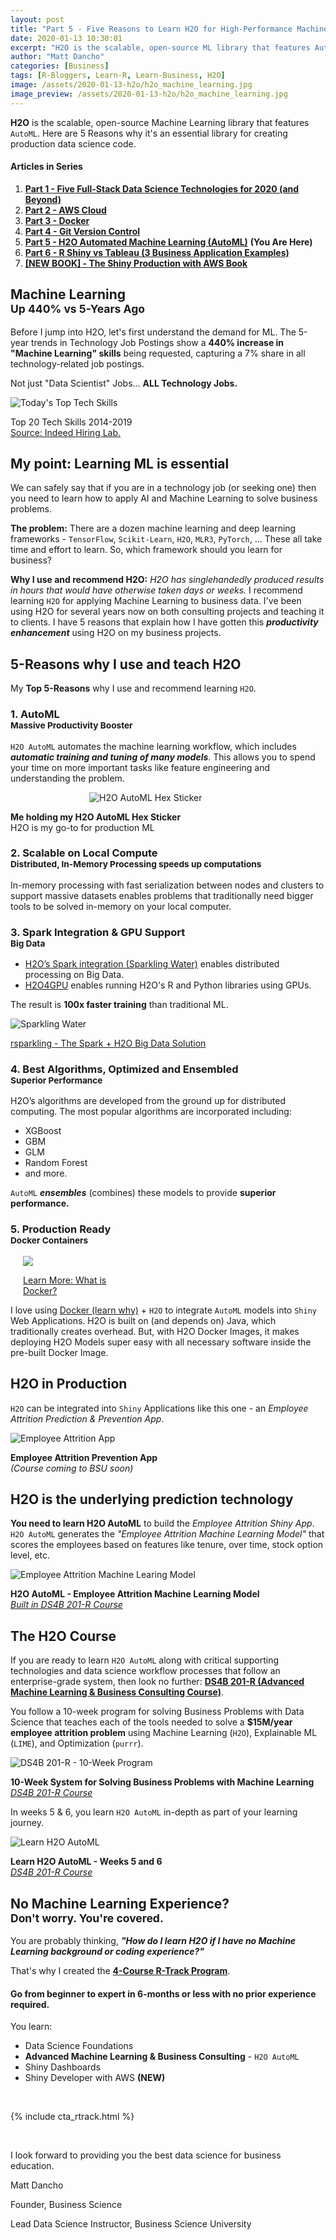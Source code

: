 ```yaml
---
layout: post
title: "Part 5 - Five Reasons to Learn H2O for High-Performance Machine Learning"
date: 2020-01-13 10:30:01
excerpt: "H2O is the scalable, open-source ML library that features AutoML. Here's why it's an essential library for me (and you)."
author: "Matt Dancho"
categories: [Business]
tags: [R-Bloggers, Learn-R, Learn-Business, H2O]
image: /assets/2020-01-13-h2o/h2o_machine_learning.jpg
image_preview: /assets/2020-01-13-h2o/h2o_machine_learning.jpg
---
```


<p class="lead"><strong>H2O</strong> is the scalable, open-source Machine Learning library that features <code>AutoML</code>. Here are 5 Reasons why it's an essential library for creating production data science code.</p>


#### Articles in Series
<!--
<div class="pull-right hidden-xs" style="width:50%; margin-left:20px;">
  <img class="img-responsive" src="/assets/2020-01-13-h2o/h2o_machine_learning.jpg"> 
</div>
-->

1. [__Part 1 - Five Full-Stack Data Science Technologies for 2020 (and Beyond)__](https://www.business-science.io/business/2019/12/09/data-science-technologies.html)
2. [__Part 2 - AWS Cloud__ ](https://www.business-science.io/business/2019/11/13/data-science-with-aws.html)
3. [__Part 3 - Docker__](https://www.business-science.io/business/2019/11/22/docker-for-data-science.html)
4. [__Part 4 - Git Version Control__](https://www.business-science.io/business/2019/12/09/git-for-apps.html)
5. [__Part 5 - H2O Automated Machine Learning (AutoML)__](https://www.business-science.io/business/2020/01/13/five-reasons-to-learn-h2o-machine-learning.html) __(You Are Here)__
6. [__Part 6 - R Shiny vs Tableau (3 Business Application Examples)__](https://www.business-science.io/business/2020/03/09/shiny-vs-tableau.html) 
7. [__\[NEW BOOK\] - The Shiny Production with AWS Book__](https://www.business-science.io/business/2020/01/02/shiny-production-with-aws-docker-git-book.html)


<h2>Machine Learning<br><small><strong>Up 440%</strong> vs 5-Years Ago</small></h2>

Before I jump into H2O, let's first understand the demand for ML. The 5-year trends in Technology Job Postings show a __440% increase in "Machine Learning" skills__ being requested, capturing a 7% share in all technology-related job postings. 

Not just "Data Scientist" Jobs... __ALL Technology Jobs.__

![Today's Top Tech Skills](/assets/2019-12-09-data-science-technologies/indeed_tech_trends.jpg)

<p class="date text-center">
Top 20 Tech Skills 2014-2019 <br>
<a href="https://www.hiringlab.org/2019/11/19/todays-top-tech-skills/" target="_blank">Source: Indeed Hiring Lab.</a>
</p>

## My point: Learning ML is essential

We can safely say that if you are in a technology job (or seeking one) then you need to learn how to apply AI and Machine Learning to solve business problems. 

__The problem:__ There are a dozen machine learning and deep learning frameworks - `TensorFlow`, `Scikit-Learn`, `H2O`, `MLR3`, `PyTorch`, ... These all take time and effort to learn. So, which framework should you learn for business?

__Why I use and recommend H2O:__ _H2O has singlehandedly produced results in hours that would have otherwise taken days or weeks._ I recommend learning `H2O` for applying Machine Learning to business data. I've been using H2O for several years now on both consulting projects and teaching it to clients. I have 5 reasons that explain how I have gotten this ___productivity enhancement___ using H2O on my business projects. 

## 5-Reasons why I use and teach H2O

My __Top 5-Reasons__ why I use and recommend learning `H2O`.

<h3>1. AutoML<br><small><strong>Massive Productivity Booster</strong></small></h3>

`H2O AutoML` automates the machine learning workflow, which includes ___automatic training and tuning of many models___. This allows you to spend your time on more important tasks like feature engineering and understanding the problem. 

<div class="" style="width:50%; margin:0 auto;">
  <img class="img-responsive" src="/assets/2020-01-13-h2o/h2o_automl_hex_sticker.jpg" alt ="H2O AutoML Hex Sticker"> 
</div>

<p class="date text-center">
<strong>Me holding my H2O AutoML Hex Sticker</strong><br>
H2O is my go-to for production ML
</p>


<h3>2. Scalable on Local Compute<br><small><strong>Distributed, In-Memory Processing speeds up computations</strong></small></h3>

In-memory processing with fast serialization between nodes and clusters to support massive datasets enables problems that traditionally need bigger tools to be solved in-memory on your local computer.


<h3>3. Spark Integration & GPU Support<br><small><strong>Big Data</strong></small></h3>

- <a href="https://spark.rstudio.com/guides/h2o/" target="_blank">H2O’s Spark integration (Sparkling Water)</a> enables distributed processing on Big Data. 
- <a href="https://www.h2o.ai/products/h2o4gpu/" target="_blank">H2O4GPU</a> enables running H2O's R and Python libraries using GPUs. 

The result is __100x faster training__ than traditional ML.

![Sparkling Water](/assets/2020-01-13-h2o/h2o_sparkling_water.jpg)

<p class="date text-center">
<a href="https://spark.rstudio.com/guides/h2o/" target="_blank">rsparkling - The Spark + H2O Big Data Solution</a>
</p>



<h3>4. Best Algorithms, Optimized and Ensembled<br><small><strong>Superior Performance</strong></small></h3>

H2O’s algorithms are developed from the ground up for distributed computing. The most popular algorithms are incorporated including: 

- XGBoost
- GBM
- GLM
- Random Forest
- and more. 

`AutoML` ___ensembles___ (combines) these models to provide __superior performance.__


<h3>5. Production Ready<br><small><strong>Docker Containers</strong></small></h3>

<div class="pull-right hidden-xs" style="width:30%; margin-left:20px;">
  <a href="https://www.business-science.io/business/2019/11/22/docker-for-data-science.html" target="_blank">
    <img class="img-responsive" src="/assets/2019-11-22-docker/docker.png">
    <p class="text-center">Learn More: What is Docker?</p>
  </a>
</div>

I love using [Docker (learn why)](https://www.business-science.io/business/2019/11/22/docker-for-data-science.html) + `H2O` to integrate `AutoML` models into `Shiny` Web Applications.  H2O is built on (and depends on) Java, which traditionally creates overhead. But, with H2O Docker Images, it makes deploying H2O Models super easy with all necessary software inside the pre-built Docker Image.

## H2O in Production

`H2O` can be integrated into `Shiny` Applications like this one - an _Employee Attrition Prediction & Prevention App_. 


![Employee Attrition App](/assets/2020-01-13-h2o/employee_attrition_app.jpg)

<p class="date text-center">
<strong>Employee Attrition Prevention App</strong> <br>
<em>(Course coming to BSU soon)</em>
</p>

## H2O is the underlying prediction technology

__You need to learn H2O AutoML__ to build the _Employee Attrition Shiny App_. `H2O AutoML` generates the _"Employee Attrition Machine Learning Model"_ that scores the employees based on features like tenure, over time, stock option level, etc. 

![Employee Attrition Machine Learing Model](/assets/2020-01-13-h2o/employee_attrition_ml_model.jpg)

<p class="date text-center">
<strong>H2O AutoML - Employee Attrition Machine Learning Model</strong> <br>
<a href="https://university.business-science.io/p/hr201-using-machine-learning-h2o-lime-to-predict-employee-turnover" target="_blank"><em>Built in DS4B 201-R Course</em></a>
</p>


## The H2O Course

If you are ready to learn `H2O AutoML` along with critical supporting technologies and data science workflow processes that follow an enterprise-grade system, then look no further: [__DS4B 201-R (Advanced Machine Learning & Business Consulting Course)__](https://university.business-science.io/p/hr201-using-machine-learning-h2o-lime-to-predict-employee-turnover). 

You follow a 10-week program for solving Business Problems with Data Science that teaches each of the tools needed to solve a __$15M/year employee attrition problem__ using Machine Learning (`H2O`), Explainable ML (`LIME`), and Optimization (`purrr`). 

![DS4B 201-R - 10-Week Program](/assets/2020-01-13-h2o/10_week_program.png)

<p class="date text-center">
<strong>10-Week System for Solving Business Problems with Machine Learning</strong> <br>
<a href="https://university.business-science.io/p/hr201-using-machine-learning-h2o-lime-to-predict-employee-turnover" target="_blank"><em>DS4B 201-R Course</em></a>
</p>

In weeks 5 & 6, you learn `H2O AutoML` in-depth as part of your learning journey. 

![Learn H2O AutoML](/assets/2020-01-13-h2o/h2o_automl.png)

<p class="date text-center">
<strong>Learn H2O AutoML - Weeks 5 and 6</strong> <br>
<a href="https://university.business-science.io/p/hr201-using-machine-learning-h2o-lime-to-predict-employee-turnover" target="_blank"><em>DS4B 201-R Course</em></a>
</p>


<h2> No Machine Learning Experience?<br><small><strong>Don't worry. You're covered.</strong></small></h2>

You are probably thinking, ___"How do I learn H2O if I have no Machine Learning background or coding experience?"___

That's why I created the [__4-Course R-Track Program__](https://university.business-science.io/p/4-course-bundle-machine-learning-and-web-applications-r-track-101-102-201-202a/).

#### Go from beginner to expert in 6-months or less with no prior experience required. 

You learn:

- Data Science Foundations
- __Advanced Machine Learning & Business Consulting__ - `H2O AutoML`
- Shiny Dashboards
- Shiny Developer with AWS __(NEW)__

<br>

{% include cta_rtrack.html %}

<br>

I look forward to providing you the best data science for business education. 

Matt Dancho

Founder, Business Science

Lead Data Science Instructor, Business Science University
